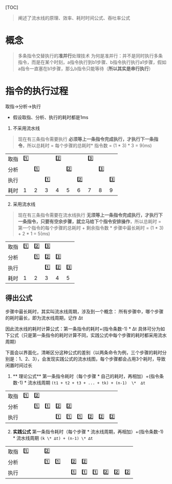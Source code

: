 [TOC]

> 阐述了流水线的原理、效率、耗时时间公式、吞吐率公式

# 概念
> 多条指令交替执行的**准并行**处理技术
> 为何是准并行：并不是同时执行多条指令，而是在某个时刻，a指令执行到b1步骤、b指令执行执行a1步骤，假如a指令一直塞在b1步骤，那么b指令只能等待（**所以其实是串行执行**）

# 指令的执行过程
取指→分析→执行

* 假设取指、分析、执行的耗时都是1ms
1. 不采用流水线
>现在有三条指令需要执行
>**必须等上一条指令完成执行，才执行下一条指令**，所以总耗时 = 每个步骤的总耗时* 指令数 = (1 * 3) * 3 = 9(ms) 

|      |     |     |     |     |     |     |     |     |     |
| ---- | --- | --- | --- | --- | --- | --- | --- | --- | --- |
| 取指 | 1️⃣ |     |     | 2️⃣ |     |     | 3️⃣ |     |     |
| 分析 |     | 1️⃣ |     |     | 2️⃣ |     |     | 3️⃣ |     |
| 执行 |     |     | 1️⃣ |     |     | 2️⃣ |     |     | 3️⃣ |
| 耗时 | 1   | 2   | 3   | 4   | 5   | 6   | 7   | 8   | 9   |


2. 采用流水线
>现在有三条指令需要在流水线执行
>**无须等上一条指令完成执行，才执行下一条指令，只要有空余步骤，就立马给下个指令安排操作**，所以总耗时 = 第一个指令的每个步骤的总耗时 + 剩余指令数 * 步骤中最长耗时 = (1 * 3)  + 2 * 1  = 5(ms) 

|      |     |     |     |     |     |
| ---- | --- | --- | --- | --- | --- |
| 取指 | 1️⃣ | 2️⃣ | 3️⃣ |     |     |
| 分析 |     | 1️⃣ | 2️⃣ | 3️⃣ |     |
| 执行 |     |     | 1️⃣ | 2️⃣ | 3️⃣ |
| 耗时 | 1   | 2   | 3   | 4   | 5   |

## 得出公式

步骤中最长耗时，其实叫流水线周期，涉及到一个概念：
所有步骤中，哪个步骤的耗时最长，即为流水线周期，记作 ∆t

因此流水线的耗时计算公式：第一条指令的耗时+(指令条数-1) \*  ∆t
具体可分为如下公式（只是第一条指令的耗时计算不同，实践公式中每个步骤的耗时都采用流水周期）

下面会以界面化，清晰区分这种公式的差别（以两条命令为例，三个步骤的耗时分别是：1、2、3），会发现实践公式的流水线图，每个步骤都会占用3个耗时，导致闲置时间过长

1. ** 理论公式**
第一条指令耗时（每个步骤 * 自己的耗时，再相加）+(指令条数-1) \*  流水线周期
`(t1 + t2 + t3 + ... + tk) + (n-1)  \*  ∆t`

|      |     |     |     |     |     |     |     |     |     |
| ---- | --- | --- | --- | --- | --- | --- | --- | --- | --- |
| 取指 | 1️⃣ | 2️⃣ |     |     |     |     |     |     |     |
| 分析 |     | 1️⃣ | 1️⃣ | 2️⃣ | 2️⃣ |     |     |     |     |
| 执行 |     |     |     | 1️⃣ | 1️⃣ | 1️⃣ | 2️⃣ | 2️⃣ | 2️⃣ |

2. **实践公式**
第一条指令耗时（每个步骤 * 流水线周期，再相加）+(指令条数-1) \*  流水线周期
`(k \* ∆t) + (n-1) \* ∆t`

|      |     |     |     |     |     |     |     |     |     |     |     |     |
| ---- | --- | --- | --- | --- | --- | --- | --- | --- | --- | --- | --- | --- |
| 取指 | 1️⃣ |     |     | 2️⃣ |     |     |     |     |     |     |     |     |
| 分析 |     |     |     | 1️⃣ | 1️⃣ |     | 2️⃣ | 2️⃣ |     |     |     |     |
| 执行 |     |     |     |     |     |     | 1️⃣ | 1️⃣ | 1️⃣ | 2️⃣ | 2️⃣ | 2️⃣ |
